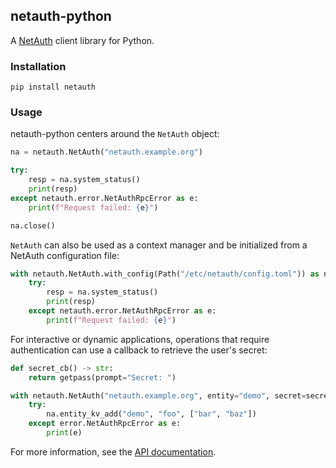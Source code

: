 ## netauth-python

A [NetAuth](https://netauth.org) client library for Python.

### Installation

```
pip install netauth
```

### Usage

netauth-python centers around the `NetAuth` object:

```py
na = netauth.NetAuth("netauth.example.org")

try:
    resp = na.system_status()
    print(resp)
except netauth.error.NetAuthRpcError as e:
    print(f"Request failed: {e}")

na.close()
```

`NetAuth` can also be used as a context manager and be initialized from a NetAuth configuration file:

```py
with netauth.NetAuth.with_config(Path("/etc/netauth/config.toml")) as na:
    try:
        resp = na.system_status()
        print(resp)
    except netauth.error.NetAuthRpcError as e:
        print(f"Request failed: {e}")
```

For interactive or dynamic applications, operations that require authentication can use a callback to retrieve the user's secret:

```py
def secret_cb() -> str:
    return getpass(prompt="Secret: ")

with netauth.NetAuth("netauth.example.org", entity="demo", secret=secret_cb) as na:
    try:
        na.entity_kv_add("demo", "foo", ["bar", "baz"])
    except error.NetAuthRpcError as e:
        print(e)
```

For more information, see the [API documentation](https://python.netauth.org).

